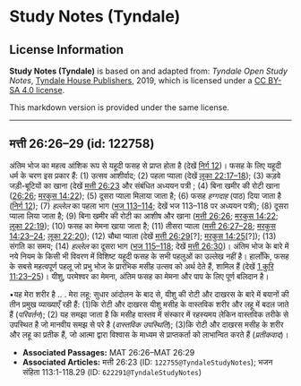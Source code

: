 # Study Notes (Tyndale)

## License Information

**Study Notes (Tyndale)** is based on and adapted from: _Tyndale Open Study Notes_, [Tyndale House Publishers](https://tyndaleopenresources.com/), 2019, which is licensed under a [CC BY-SA 4.0 license](https://creativecommons.org/licenses/by-sa/4.0/legalcode.en).

This markdown version is provided under the same license.



--------------------------------

## मत्ती 26:26–29 (id: 122758)

अंतिम भोज का महत्व आंशिक रूप से यहूदी फसह से प्राप्त होता है (देखें [निर्ग 12](https://ref.ly/Exod12:1-Exod12:51))। फसह के लिए यहूदी धर्म के चरण इस प्रकार हैं: (1\) उत्सव आशीर्वाद; (2\) पहला प्याला (देखें [लूका 22:17–18](https://ref.ly/Luke22:17-Luke22:18)); (3\) कड़वे जड़ी\-बूटियों का खाना (देखें [मत्ती 26:23](https://ref.ly/Matt26:23) और संबंधित अध्ययन पत्री ; (4\) बिना खमीर की रोटी खाना ([26:26](https://ref.ly/Matt26:26); [मरकुस 14:22](https://ref.ly/Mark14:22)); (5\) दूसरा प्याला मिलाया जाता है; (6\) फसह *हग्गदाह* (पाठ) दिया जाता है ([निर्ग 12](https://ref.ly/Exod12:1-Exod12:51)); (7\) *हल्लेल* का पहला भाग ([भज 113–114](https://ref.ly/Ps113:1-Ps114:8); देखें भज 113–118 पर अध्ययन पत्री); (8\) दूसरा प्याला लिया जाता है; (9\) बिना खमीर की रोटी का आशीष और खाना ([मत्ती 26:26](https://ref.ly/Matt26:26); [मरकुस 14:22](https://ref.ly/Mark14:22); [लूका 22:19](https://ref.ly/Luke22:19)); (10\) फसह का मेमना खाया जाता है; (11\) तीसरा प्याला ([मत्ती 26:27–28](https://ref.ly/Matt26:27-Matt26:28); [मरकुस 14:23–24](https://ref.ly/Mark14:23-Mark14:24); [लूका 22:20](https://ref.ly/Luke22:20)); (12\) चौथा प्याला (देखें [मत्ती 26:29](https://ref.ly/Matt26:29)\[?]; [मरकुस 14:25](https://ref.ly/Mark14:25)\[?]); (13\) संगति का समय; (14\) *हल्लेल* का दूसरा भाग ([भज 115–118](https://ref.ly/Ps115:1-Ps118:29); देखें [मत्ती 26:30](https://ref.ly/Matt26:30))। अंतिम भोज के बारे में नये नियम के किसी भी विवरण में विशिष्ट यहूदी फसह के सभी पहलुओं का उल्लेख नहीं है। हालाँकि, फसह के सबसे महत्वपूर्ण पहलू जो प्रभु भोज के प्रारंभिक मसीह उत्सव को अर्थ देते हैं, शामिल हैं (देखें [1 कुरि 11:23–25](https://ref.ly/1Cor11:23-1Cor11:25))। यीशु, परमेश्वर का मेमना, अंतिम फसह का मेमना और पाप के लिए पूर्ण बलिदान है।

•यह मेरा शरीर है .. . मेरा लहू: सुधार आंदोलन के बाद से, यीशु की रोटी और दाखरस के बारे में बयानों की तीन प्रमुख व्याख्याएँ रही हैं: (1\)कि रोटी और दाखरस यीशु मसीह के वास्तविक शरीर और लहू में बदल जाते हैं (*परिवर्तन*); (2\) यह समझा जाता है कि मसीह वास्तव में संस्कार में रहस्यमय लेकिन वास्तविक तरीके से उपस्थित है जो मानवीय समझ से परे है (*वास्तविक उपस्थिति*); (3\)कि रोटी और दाखरस मसीह के शरीर और लहू का प्रतीक हैं, जो आत्मा द्वारा विश्वास के माध्यम से प्राप्तकर्ता को लाभान्वित करते हैं (*प्रतीकवाद*)।

* **Associated Passages:** MAT 26:26–MAT 26:29
* **Associated Articles:** मत्ती 26:23 (ID: `122755@TyndaleStudyNotes`); भजन संहिता 113:1-118.29 (ID: `622291@TyndaleStudyNotes`)

